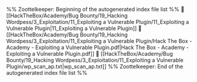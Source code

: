 %% Zoottelkeeper: Beginning of the autogenerated index file list  %%
📄 [[HackTheBox/Academy/Bug Bounty/19_Hacking Wordpess/3_Exploitation/11_Exploiting a Vulnerable Plugin/11_Exploiting a Vulnerable Plugin|11_Exploiting a Vulnerable Plugin]]
📄 [[HackTheBox/Academy/Bug Bounty/19_Hacking Wordpess/3_Exploitation/11_Exploiting a Vulnerable Plugin/Hack The Box - Academy - Exploiting a Vulnerable Plugin.pdf|Hack The Box - Academy - Exploiting a Vulnerable Plugin.pdf]]
📄 [[HackTheBox/Academy/Bug Bounty/19_Hacking Wordpess/3_Exploitation/11_Exploiting a Vulnerable Plugin/wp_scan_ap.txt|wp_scan_ap.txt]]
%% Zoottelkeeper: End of the autogenerated index file list  %%
